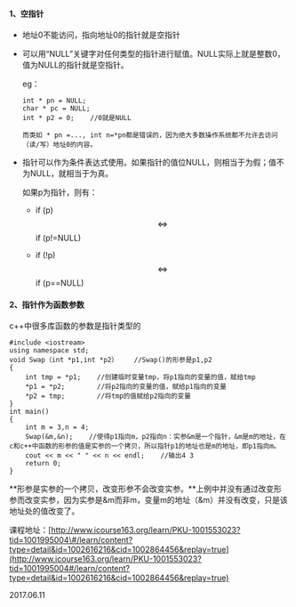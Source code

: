 #### 1、空指针

* 地址0不能访问，指向地址0的指针就是空指针
* 可以用“NULL”关键字对任何类型的指针进行赋值。NULL实际上就是整数0，值为NULL的指针就是空指针。

  eg：

  ```
  int * pn = NULL;
  char * pc = NULL;
  int * p2 = 0;    //0就是NULL

  而类如 * pn =..., int n=*pn都是错误的，因为绝大多数操作系统都不允许去访问（读/写）地址0的内容。
  ```

* 指针可以作为条件表达式使用。如果指针的值位NULL，则相当于为假；值不为NULL，就相当于为真。

  如果p为指针，则有：

  * if \(p\) $$\Leftrightarrow $$ if \(p!=NULL\)

  * if \(!p\)$$\Leftrightarrow $$ if \(p==NULL\)

#### 2、指针作为函数参数

c++中很多库函数的参数是指针类型的

```
#include <iostream>
using namespace std;
void Swap（int *p1,int *p2）    //Swap()的形参是p1,p2
{
    int tmp = *p1;    //创建临时变量tmp，将p1指向的变量的值，赋给tmp
    *p1 = *p2;        //将p2指向的变量的值，赋给p1指向的变量
    *p2 = tmp;        //将tmp的值赋给p2指向的变量
}
int main()
{
    int m = 3,n = 4;
    Swap(&m,&n);    //使得p1指向m，p2指向n：实参&m是一个指针，&m是m的地址，在c和c++中函数的形参的值是实参的一个拷贝，所以指针p1的地址也是m的地址，即p1指向m。
    cout << m << " " << n << endl;    //输出4 3
    return 0;
}
```

**形参是实参的一个拷贝，改变形参不会改变实参。**上例中并没有通过改变形参而改变实参，因为实参是&m而非m，变量m的地址（&m）并没有改变，只是该地址处的值改变了。





课程地址：[http://www.icourse163.org/learn/PKU-1001553023?tid=1001995004\#/learn/content?type=detail&id=1002616216&cid=1002864456&replay=true](http://www.icourse163.org/learn/PKU-1001553023?tid=1001995004#/learn/content?type=detail&id=1002616216&cid=1002864456&replay=true)

2017.06.11

